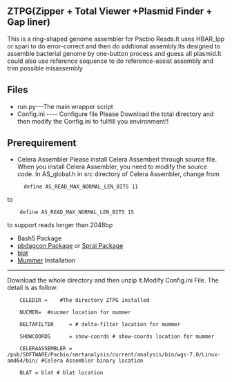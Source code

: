 ZTPG(Zipper + Total Viewer +Plasmid Finder + Gap liner)
-------------------------------------------------------
This is a ring-shaped genome assembler for Pacbio Reads.It uses HBAR_lpp or spari to do error-correct and then do addtional assembly.Its designed to assemble bacterial genome by one-button process and guess all plasmid.It could also use reference sequence to do reference-assist assembly and trim possible misassembly

Files
-----
* run.py---The main wrapper script
* Config.ini ---- Configure file 
Please Download the total directory and then modify the Config.ini to fullfill you environment!!

Prerequirement
--------------
* Celera Assembler
Please install Celera Assemberl through source file. When you install Celera Assembler, you need to modify the source code. In AS_global.h in src directory of Celera Assembler, change from

        define AS_READ_MAX_NORMAL_LEN_BITS 11
to

        define AS_READ_MAX_NORMAL_LEN_BITS 15
to support reads longer than 2048bp
* Bash5 Package
* [pbdagcon Package](https://github.com/PacificBiosciences/pbdagcon) or [Sprai Package](http://zombie.cb.k.u-tokyo.ac.jp/sprai/)
* [blat](http://users.soe.ucsc.edu/~kent/src/)
* [Mummer](http://mummer.sourceforge.net/)
Installation
------------
Download the whole directory and then unzip it.Modify Config.ini File.
The detail is as follow:
        
        CELEDIR =    #The directory ZTPG installed
        
        NUCMER=  #nucmer location for mummer
        
        DELTAFILTER     = # delta-filter location for mummer
        
        SHOWCOORDS      = show-coords # show-coords location for mummer

        CELERAASSEMBLER = /pub/SOFTWARE/Pacbio/smrtanalysis/current/analysis/bin/wgs-7.0/Linux-amd64/bin/ #Celera Assembler binary location

        BLAT = blat # blat location

